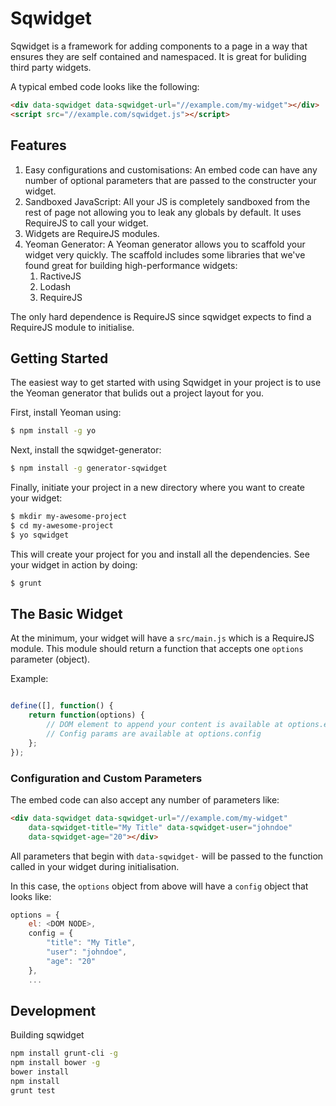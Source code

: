 # Sqwidget

Sqwidget is a framework for adding components to a page in a way that ensures
they are self contained and namespaced. It is great for buliding third party
widgets.


A typical embed code looks like the following:

```html
<div data-sqwidget data-sqwidget-url="//example.com/my-widget"></div>
<script src="//example.com/sqwidget.js"></script>
```

## Features

1. Easy configurations and customisations: An embed code can have any number of
   optional parameters that are passed to the constructer your widget.
2. Sandboxed JavaScript: All your JS is completely sandboxed from the rest of
   page not allowing you to leak any globals by default. It uses RequireJS to
   call your widget.
3. Widgets are RequireJS modules.
4. Yeoman Generator: A Yeoman generator allows you to scaffold your widget very 
   quickly. The scaffold includes some libraries that we've found great for
   building high-performance widgets:
    1. RactiveJS
    2. Lodash
    3. RequireJS
    
The only hard dependence is RequireJS since sqwidget expects to find a RequireJS
module to initialise.

## Getting Started

The easiest way to get started with using Sqwidget in your project is to use the
Yeoman generator that bulids out a project layout for you.

First, install Yeoman using:

```bash
$ npm install -g yo
```

Next, install the sqwidget-generator:

```bash
$ npm install -g generator-sqwidget
```

Finally, initiate your project in a new directory where you want to create your
widget:

```bash
$ mkdir my-awesome-project
$ cd my-awesome-project
$ yo sqwidget
```

This will create your project for you and install all the dependencies. See your
widget in action by doing:

```bash
$ grunt
```

## The Basic Widget

At the minimum, your widget will have a `src/main.js` which is a RequireJS
module. This module should return a function that accepts one `options`
parameter (object).

Example:

```javascript

define([], function() {
    return function(options) {
        // DOM element to append your content is available at options.el
        // Config params are available at options.config
    };
});

```

### Configuration and Custom Parameters

The embed code can also accept any number of parameters like:

```html
<div data-sqwidget data-sqwidget-url="//example.com/my-widget"
    data-sqwidget-title="My Title" data-sqwidget-user="johndoe"
    data-sqwidget-age="20"></div>
```

All parameters that begin with `data-sqwidget-` will be passed to the function
called in your widget during initialisation. 

In this case, the `options` object from above will have a `config` object that
looks like:

```javascript
options = {
    el: <DOM NODE>,
    config = {
        "title": "My Title",
        "user": "johndoe",
        "age": "20"
    },
    ...
```

## Development

Building sqwidget

```bash
npm install grunt-cli -g
npm install bower -g
bower install
npm install
grunt test

```
